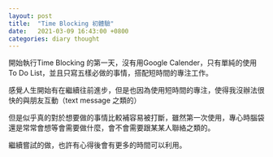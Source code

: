 ```yaml
---
layout: post
title:  "Time Blocking 初體驗"
date:   2021-03-09 16:43:00 +0800
categories: diary thought
---
```


開始執行Time Blocking 的第一天，沒有用Google Calender，只有單純的使用To Do List，並且只寫五樣必做的事情，搭配短時間的專注工作。

感覺人生開始有在繼續往前進步，但是也因為使用短時間的專注，使得我沒辦法很快的與朋友互動（text message 之類的）

但是似乎真的對於想要做的事情比較補容易被打斷，雖然第一次使用，專心時腦袋還是常常會想等會需要做什麼，會不會需要跟某某人聯絡之類的。

繼續嘗試的做，也許有心得後會有更多的時間可以利用。